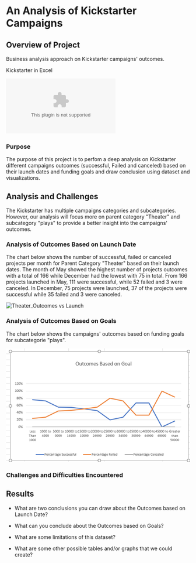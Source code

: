 # An Analysis of Kickstarter Campaigns

## Overview of Project
Business analysis approach on Kickstarter campaigns' outcomes.

Kickstarter in Excel

![Kickstarter_Challenge.zip](https://github.com/assaci/kickstarter-analysis/blob/main/Kickstarter_Challenge.zip?raw=true)

### Purpose
The purpose of this project is to perfom a deep analysis on Kickstarter different campaigns outcomes (successful, Failed and canceled) based on their launch dates and funding goals and draw conclusion using dataset and visualizations. 

## Analysis and Challenges
The Kickstarter has multiple campaigns categories and subcategories. However, our analysis will focus more on parent category "Theater" and subcategory "plays" to provide a better insight into the campaigns' outcomes. 

### Analysis of Outcomes Based on Launch Date
The chart below shows the number of successful, failed or canceled projects per month for Parent Category "Theater" based on their launch dates. The month of May showed the highest number of projects outcomes with a total of 166 while December had the lowest with 75 in total. From 166 projects launched in May, 111 were successful, while 52 failed and 3 were canceled. In December, 75 projects were launched, 37 of the projects were successful while 35 failed and 3 were canceled.

![Theater_Outcomes vs Launch](https://github.com/assaci/kickstarter-analysis/blob/main/Theater_Outcomes_vs_Launch.png?raw=true)

### Analysis of Outcomes Based on Goals
The chart below shows the campaigns' outcomes based on funding goals for subcategorie "plays".


![Outcomes VS Goals](https://github.com/assaci/kickstarter-analysis/blob/main/Outcomes_VS_Goals.PNG?raw=true)








### Challenges and Difficulties Encountered

## Results

- What are two conclusions you can draw about the Outcomes based on Launch Date?

- What can you conclude about the Outcomes based on Goals?

- What are some limitations of this dataset?

- What are some other possible tables and/or graphs that we could create?



















